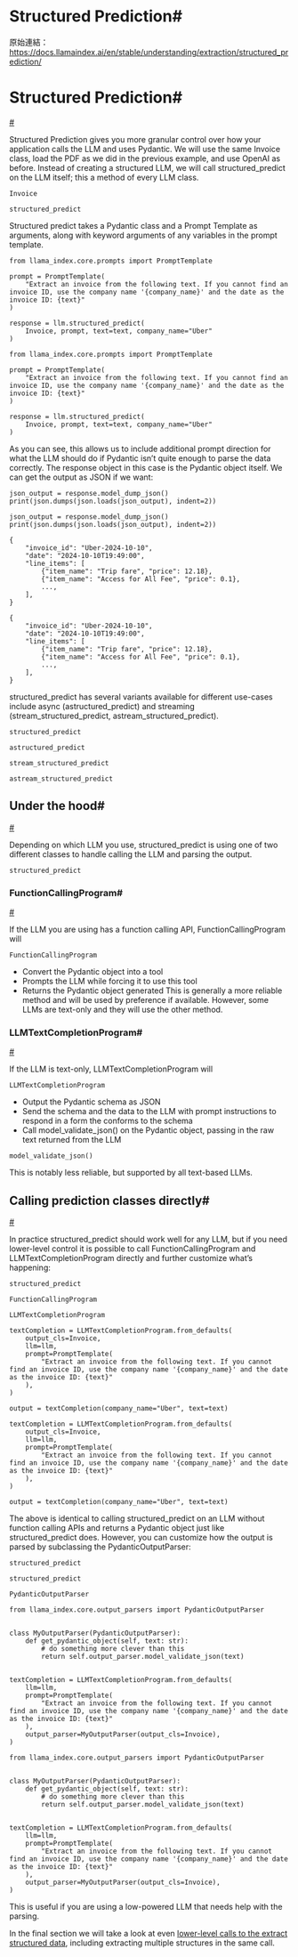 # Structured Prediction#

原始連結：https://docs.llamaindex.ai/en/stable/understanding/extraction/structured_prediction/

# Structured Prediction#

[#](https://docs.llamaindex.ai/en/stable/understanding/extraction/structured_prediction/#structured-prediction)

Structured Prediction gives you more granular control over how your application calls the LLM and uses Pydantic. We will use the same Invoice class, load the PDF as we did in the previous example, and use OpenAI as before. Instead of creating a structured LLM, we will call structured_predict on the LLM itself; this a method of every LLM class.

```
Invoice
```

```
structured_predict
```

Structured predict takes a Pydantic class and a Prompt Template as arguments, along with keyword arguments of any variables in the prompt template.

```
from llama_index.core.prompts import PromptTemplate

prompt = PromptTemplate(
    "Extract an invoice from the following text. If you cannot find an invoice ID, use the company name '{company_name}' and the date as the invoice ID: {text}"
)

response = llm.structured_predict(
    Invoice, prompt, text=text, company_name="Uber"
)
```

```
from llama_index.core.prompts import PromptTemplate

prompt = PromptTemplate(
    "Extract an invoice from the following text. If you cannot find an invoice ID, use the company name '{company_name}' and the date as the invoice ID: {text}"
)

response = llm.structured_predict(
    Invoice, prompt, text=text, company_name="Uber"
)
```

As you can see, this allows us to include additional prompt direction for what the LLM should do if Pydantic isn’t quite enough to parse the data correctly. The response object in this case is the Pydantic object itself. We can get the output as JSON if we want:

```
json_output = response.model_dump_json()
print(json.dumps(json.loads(json_output), indent=2))
```

```
json_output = response.model_dump_json()
print(json.dumps(json.loads(json_output), indent=2))
```

```
{
    "invoice_id": "Uber-2024-10-10",
    "date": "2024-10-10T19:49:00",
    "line_items": [
        {"item_name": "Trip fare", "price": 12.18},
        {"item_name": "Access for All Fee", "price": 0.1},
        ...,
    ],
}
```

```
{
    "invoice_id": "Uber-2024-10-10",
    "date": "2024-10-10T19:49:00",
    "line_items": [
        {"item_name": "Trip fare", "price": 12.18},
        {"item_name": "Access for All Fee", "price": 0.1},
        ...,
    ],
}
```

structured_predict has several variants available for different use-cases include async (astructured_predict) and streaming (stream_structured_predict, astream_structured_predict).

```
structured_predict
```

```
astructured_predict
```

```
stream_structured_predict
```

```
astream_structured_predict
```

## Under the hood#

[#](https://docs.llamaindex.ai/en/stable/understanding/extraction/structured_prediction/#under-the-hood)

Depending on which LLM you use, structured_predict is using one of two different classes to handle calling the LLM and parsing the output.

```
structured_predict
```

### FunctionCallingProgram#

[#](https://docs.llamaindex.ai/en/stable/understanding/extraction/structured_prediction/#functioncallingprogram)

If the LLM you are using has a function calling API, FunctionCallingProgram will

```
FunctionCallingProgram
```

- Convert the Pydantic object into a tool
- Prompts the LLM while forcing it to use this tool
- Returns the Pydantic object generated
This is generally a more reliable method and will be used by preference if available. However, some LLMs are text-only and they will use the other method.

### LLMTextCompletionProgram#

[#](https://docs.llamaindex.ai/en/stable/understanding/extraction/structured_prediction/#llmtextcompletionprogram)

If the LLM is text-only, LLMTextCompletionProgram will

```
LLMTextCompletionProgram
```

- Output the Pydantic schema as JSON
- Send the schema and the data to the LLM with prompt instructions to respond in a form the conforms to the schema
- Call model_validate_json() on the Pydantic object, passing in the raw text returned from the LLM
```
model_validate_json()
```

This is notably less reliable, but supported by all text-based LLMs.

## Calling prediction classes directly#

[#](https://docs.llamaindex.ai/en/stable/understanding/extraction/structured_prediction/#calling-prediction-classes-directly)

In practice structured_predict should work well for any LLM, but if you need lower-level control it is possible to call FunctionCallingProgram and LLMTextCompletionProgram directly and further customize what’s happening:

```
structured_predict
```

```
FunctionCallingProgram
```

```
LLMTextCompletionProgram
```

```
textCompletion = LLMTextCompletionProgram.from_defaults(
    output_cls=Invoice,
    llm=llm,
    prompt=PromptTemplate(
        "Extract an invoice from the following text. If you cannot find an invoice ID, use the company name '{company_name}' and the date as the invoice ID: {text}"
    ),
)

output = textCompletion(company_name="Uber", text=text)
```

```
textCompletion = LLMTextCompletionProgram.from_defaults(
    output_cls=Invoice,
    llm=llm,
    prompt=PromptTemplate(
        "Extract an invoice from the following text. If you cannot find an invoice ID, use the company name '{company_name}' and the date as the invoice ID: {text}"
    ),
)

output = textCompletion(company_name="Uber", text=text)
```

The above is identical to calling structured_predict on an LLM without function calling APIs and returns a Pydantic object just like structured_predict does. However, you can customize how the output is parsed by subclassing the PydanticOutputParser:

```
structured_predict
```

```
structured_predict
```

```
PydanticOutputParser
```

```
from llama_index.core.output_parsers import PydanticOutputParser


class MyOutputParser(PydanticOutputParser):
    def get_pydantic_object(self, text: str):
        # do something more clever than this
        return self.output_parser.model_validate_json(text)


textCompletion = LLMTextCompletionProgram.from_defaults(
    llm=llm,
    prompt=PromptTemplate(
        "Extract an invoice from the following text. If you cannot find an invoice ID, use the company name '{company_name}' and the date as the invoice ID: {text}"
    ),
    output_parser=MyOutputParser(output_cls=Invoice),
)
```

```
from llama_index.core.output_parsers import PydanticOutputParser


class MyOutputParser(PydanticOutputParser):
    def get_pydantic_object(self, text: str):
        # do something more clever than this
        return self.output_parser.model_validate_json(text)


textCompletion = LLMTextCompletionProgram.from_defaults(
    llm=llm,
    prompt=PromptTemplate(
        "Extract an invoice from the following text. If you cannot find an invoice ID, use the company name '{company_name}' and the date as the invoice ID: {text}"
    ),
    output_parser=MyOutputParser(output_cls=Invoice),
)
```

This is useful if you are using a low-powered LLM that needs help with the parsing.

In the final section we will take a look at even [lower-level calls to the extract structured data](https://docs.llamaindex.ai/en/stable/understanding/extraction/lower_level/), including extracting multiple structures in the same call.

